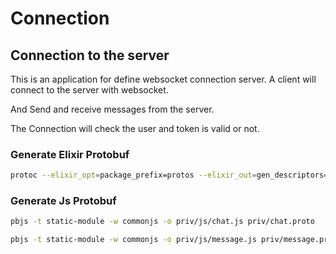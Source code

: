 # Connection

## Connection to the server

This is an application for define websocket connection server. A client will connect to the server with websocket.

And Send and receive messages from the server.

The Connection will check the user and token is valid or not.

### Generate Elixir Protobuf

```bash
protoc --elixir_opt=package_prefix=protos --elixir_out=gen_descriptors=true,transform_module=Connection.Transform,one_file_per_module=true:lib/connection/ priv/chat.proto
```

### Generate Js Protobuf

```bash
pbjs -t static-module -w commonjs -o priv/js/chat.js priv/chat.proto

pbjs -t static-module -w commonjs -o priv/js/message.js priv/message.proto
```
